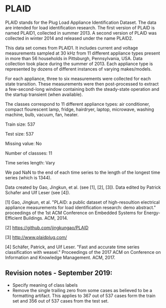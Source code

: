 # PLAID

PLAID stands for the Plug Load Appliance Identification Dataset. The data are intended for load identification research. The first version of PLAID is named PLAID1, collected in summer 2013. A second version of PLAID was collected in winter 2014 and released under the name PLAID2.

This data set comes from PLAID1. It includes current and voltage measurements sampled at 30 kHz from 11 different appliance types present in more than 56 households in Pittsburgh, Pennsylvania, USA. Data collection took place during the summer of 2013. Each appliance type is represented by dozens of different instances of varying makes/models. 

For each appliance, three to six measurements were collected for each state transition. These measurements were then post-processed to extract a few-second-long window containing both the steady-state operation and the startup transient (when available). 

The classes correspond to 11 different appliance types: air conditioner, compact flourescent lamp, fridge, hairdryer, laptop, microwave, washing machine, bulb, vacuum, fan, heater.

Train size: 537

Test size: 537

Missing value: No

Number of classses: 11

Time series length: Vary

We pad NaN to the end of each time series to the length of the longest time series (which is 1344).

Data created by Gao, Jingkun, et al. (see [1], [2], [3]). Data edited by Patrick Schafer and Ulf Leser (see [4]).

[1] Gao, Jingkun, et al. "PLAID: a public dataset of high-resoultion electrical appliance measurements for load identification research: demo abstract." proceedings of the 1st ACM Conference on Embedded Systems for Energy-Efficient Buildings. ACM, 2014.

[2] https://github.com/jingkungao/PLAID

[3] http://www.plaidplug.com/

[4] Schäfer, Patrick, and Ulf Leser. "Fast and accurate time series classification with weasel." Proceedings of the 2017 ACM on Conference on Information and Knowledge Management. ACM, 2017.

## Revision notes - September 2019:

- Specify meaning of class labels
- Remove the single trailing zero from some cases as believed to be a formatting artifact. This applies to 367 out of 537 cases form the train set and 356 out of 537 cases from the test set. 
